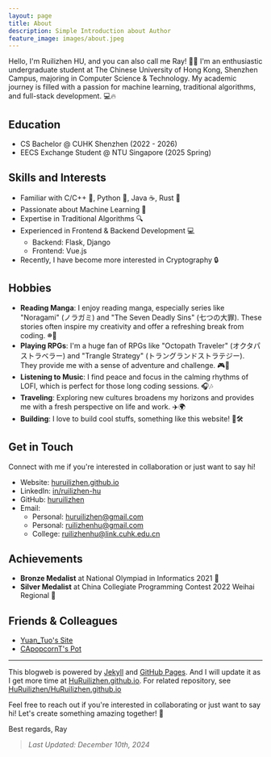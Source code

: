 ```yaml
---
layout: page
title: About
description: Simple Introduction about Author
feature_image: images/about.jpeg
---
```


Hello, I'm Ruilizhen HU, and you can also call me Ray! 🚀😊 I'm an enthusiastic undergraduate student at The Chinese University of Hong Kong, Shenzhen Campus, majoring in Computer Science & Technology. My academic journey is filled with a passion for machine learning, traditional algorithms, and full-stack development. 💻🔥

## Education
- CS Bachelor @ CUHK Shenzhen (2022 - 2026)
- EECS Exchange Student @ NTU Singapore (2025 Spring)

## Skills and Interests
- Familiar with C/C++ 🐧, Python 🐍, Java ☕️, Rust 🦀
- Passionate about Machine Learning 🤖
- Expertise in Traditional Algorithms 🔍
- Experienced in Frontend & Backend Development 💻
  - Backend: Flask, Django
  - Frontend: Vue.js
- Recently, I have become more interested in Cryptography 🔒

## Hobbies
- **Reading Manga**: I enjoy reading manga, especially series like "Noragami" (ノラガミ) and "The Seven Deadly Sins" (七つの大罪). These stories often inspire my creativity and offer a refreshing break from coding. 𐩔📖
- **Playing RPGs**: I'm a huge fan of RPGs like "Octopath Traveler" (オクタパストラベラー) and "Trangle Strategy" (トラングランドストラテジー). They provide me with a sense of adventure and challenge. 🎮🌟
- **Listening to Music**: I find peace and focus in the calming rhythms of LOFI, which is perfect for those long coding sessions. 🎧🎶
- **Traveling**: Exploring new cultures broadens my horizons and provides me with a fresh perspective on life and work. ✈️🌍
- **Building**: I love to build cool stuffs, something like this website! 🚧🛠️

## Get in Touch
Connect with me if you're interested in collaboration or just want to say hi!

- Website: [huruilizhen.github.io](https://huruilizhen.github.io)
- LinkedIn: [in/ruilizhen-hu](https://www.linkedin.com/in/ruilizhen-hu)
- GitHub: [huruilizhen](https://github.com/HuRuilizhen)
- Email:
  - Personal: [huruilizhen@gmail.com](mailto:huruilizhen@gmail.com)
  - Personal: [ruilizhenhu@gmail.com](mailto:huruilizhen@gmail.com)
  - College: [ruilizhenhu@link.cuhk.edu.cn](mailto:ruilizhenhu@link.cuhk.edu.cn)

## Achievements
- **Bronze Medalist** at National Olympiad in Informatics 2021 🥉
- **Silver Medalist** at China Collegiate Programming Contest 2022 Weihai Regional 🥈

## Friends & Colleagues

- [Yuan_Tuo's Site](http://imwcr.cn)
- [CApopcornT's Pot](https://fried-jimihua.github.io)

---

This blogweb is powered by [Jekyll](https://jekyllrb.com/) and [GitHub Pages](https://pages.github.com/). And I will update it as I get more time at [HuRuilizhen.github.io](https://huruilizhen.github.io). For related repository, see [HuRuilizhen/HuRuilizhen.github.io](https://github.com/HuRuilizhen/HuRuilizhen.github.io)

Feel free to reach out if you're interested in collaborating or just want to say hi! Let's create something amazing together! 🚀

Best regards, Ray

> *Last Updated: December 10th, 2024*
